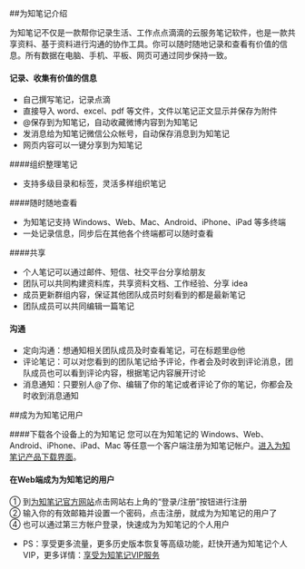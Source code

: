 ##为知笔记介绍

为知笔记不仅是一款帮你记录生活、工作点点滴滴的云服务笔记软件，也是一款共享资料、基于资料进行沟通的协作工具。你可以随时随地记录和查看有价值的信息。所有数据在电脑、手机、平板、网页可通过同步保持一致。



#### 记录、收集有价值的信息

+ 自己撰写笔记，记录点滴
+ 直接导入 word、excel、pdf 等文件，文件以笔记正文显示并保存为附件
+ @保存到为知笔记，自动收藏微博内容到为知笔记
+ 发消息给为知笔记微信公众帐号，自动保存消息到为知笔记
+ 网页内容可以一键分享到为知笔记

####组织整理笔记
+ 支持多级目录和标签，灵活多样组织笔记

####随时随地查看


+ 为知笔记支持 Windows、Web、Mac、Android、iPhone、iPad 等多终端
+ 一处记录信息，同步后在其他各个终端都可以随时查看

####共享


+ 个人笔记可以通过邮件、短信、社交平台分享给朋友
+ 团队可以共同构建资料库，共享资料文档、工作经验、分享 idea
+ 成员更新群组内容，保证其他团队成员时刻看到的都是最新笔记
+ 团队成员可以共同编辑一篇笔记

#### 沟通


+ 定向沟通：想通知相关团队成员及时查看笔记，可在标题里@他
+ 评论笔记：可以对您看到的团队笔记给予评论，作者会及时收到评论消息，团队成员也可以看到评论内容，根据笔记内容展开讨论
+ 消息通知：只要别人@了你、编辑了你的笔记或者评论了你的笔记，你都会及时收到消息通知




##成为为知笔记用户

####下载各个设备上的为知笔记
您可以在为知笔记的 Windows、Web、Android、iPhone、iPad、Mac 等任意一个客户端注册为知笔记帐户。[进入为知笔记产品下载界面](http://www.wiz.cn/download.html)。

#### 在Web端成为为知笔记的用户

① 到[为知笔记官方网站](http://www.wiz.cn/)点击网站右上角的“登录/注册”按钮进行注册</br>
② 输入你的有效邮箱并设置一个密码，点击注册，就成为为知笔记的用户了</br>
④ 也可以通过第三方帐户登录，快速成为为知笔记的个人用户
+ PS：享受更多流量，更多历史版本恢复等高级功能，赶快开通为知笔记个人VIP，更多详情：[享受为知笔记VIP服务](http://blog.wiz.cn/wiz-vip.html)


